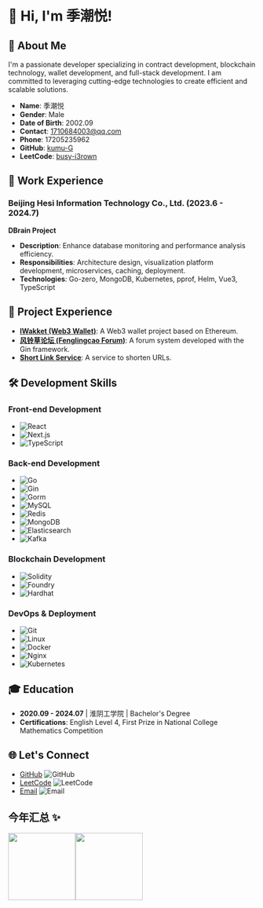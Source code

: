 # 👋 Hi, I'm 季潮悦!

## 🚀 About Me
I'm a passionate developer specializing in contract development, blockchain technology, wallet development, and full-stack development. I am committed to leveraging cutting-edge technologies to create efficient and scalable solutions.

- **Name**: 季潮悦
- **Gender**: Male
- **Date of Birth**: 2002.09
- **Contact**: [1710684003@qq.com](mailto:1710684003@qq.com)
- **Phone**: 17205235962
- **GitHub**: [kumu-G](https://github.com/kumu-G)
- **LeetCode**: [busy-i3rown](https://leetcode.cn/u/busy-i3rown/)

## 🏢 Work Experience

### Beijing Hesi Information Technology Co., Ltd. (2023.6 - 2024.7)
**DBrain Project**
- **Description**: Enhance database monitoring and performance analysis efficiency.
- **Responsibilities**: Architecture design, visualization platform development, microservices, caching, deployment.
- **Technologies**: Go-zero, MongoDB, Kubernetes, pprof, Helm, Vue3, TypeScript

## 🌟 Project Experience

- **[IWakket (Web3 Wallet)](https://github.com/kumu-G/IWakket)**: A Web3 wallet project based on Ethereum.
- **[风铃草论坛 (Fenglingcao Forum)](https://github.com/kumu-G/FenglingcaoForum)**: A forum system developed with the Gin framework.
- **[Short Link Service](https://github.com/kumu-G/ShortLinkService)**: A service to shorten URLs.

## 🛠 Development Skills

### Front-end Development
- ![React](https://img.shields.io/badge/-React-61DAFB?logo=react&logoColor=white)
- ![Next.js](https://img.shields.io/badge/-Next.js-000000?logo=next.js&logoColor=white)
- ![TypeScript](https://img.shields.io/badge/-TypeScript-3178C6?logo=typescript&logoColor=white)

### Back-end Development
- ![Go](https://img.shields.io/badge/-Go-00ADD8?logo=go&logoColor=white)
- ![Gin](https://img.shields.io/badge/-Gin-00ADD8?logo=go&logoColor=white)
- ![Gorm](https://img.shields.io/badge/-Gorm-000000?logo=go&logoColor=white)
- ![MySQL](https://img.shields.io/badge/-MySQL-00758F?logo=mysql&logoColor=white)
- ![Redis](https://img.shields.io/badge/-Redis-DC382D?logo=redis&logoColor=white)
- ![MongoDB](https://img.shields.io/badge/-MongoDB-47A248?logo=mongodb&logoColor=white)
- ![Elasticsearch](https://img.shields.io/badge/-Elasticsearch-005571?logo=elasticsearch&logoColor=white)
- ![Kafka](https://img.shields.io/badge/-Kafka-231F20?logo=apachekafka&logoColor=white)

### Blockchain Development
- ![Solidity](https://img.shields.io/badge/-Solidity-363636?logo=ethereum&logoColor=white)
- ![Foundry](https://img.shields.io/badge/-Foundry-0A0A0A?logo=ethereum&logoColor=white)
- ![Hardhat](https://img.shields.io/badge/-Hardhat-1A1A1A?logo=ethereum&logoColor=white)

### DevOps & Deployment
- ![Git](https://img.shields.io/badge/-Git-F05032?logo=git&logoColor=white)
- ![Linux](https://img.shields.io/badge/-Linux-FCC624?logo=linux&logoColor=white)
- ![Docker](https://img.shields.io/badge/-Docker-2496ED?logo=docker&logoColor=white)
- ![Nginx](https://img.shields.io/badge/-Nginx-009639?logo=nginx&logoColor=white)
- ![Kubernetes](https://img.shields.io/badge/-Kubernetes-326CE5?logo=kubernetes&logoColor=white)

## 🎓 Education
- **2020.09 - 2024.07** | 淮阴工学院 | Bachelor's Degree
- **Certifications**: English Level 4, First Prize in National College Mathematics Competition

## 🌐 Let's Connect
- [GitHub](https://github.com/kumu-G) ![GitHub](https://img.shields.io/badge/-GitHub-181717?logo=github&logoColor=white)
- [LeetCode](https://leetcode.cn/u/busy-i3rown/) ![LeetCode](https://img.shields.io/badge/-LeetCode-FE7D37?logo=leetcode&logoColor=white)
- [Email](mailto:1710684003@qq.com) ![Email](https://img.shields.io/badge/-Email-D14836?logo=gmail&logoColor=white)


## 今年汇总 ✨

<img align="" height="137px" src="https://github-readme-stats.vercel.app/api?username=kumu-G&hide_title=true&hide_border=true&show_icons=true&include_all_commits=true&line_height=21&bg_color=0,EC6C6C,FFD479,FFFC79,73FA79&theme=graywhite&locale=cn" /><img align="" height="137px" src="https://github-readme-stats.vercel.app/api/top-langs/?username=kumu-G&hide_title=true&hide_border=true&layout=compact&bg_color=0,73FA79,73FDFF,D783FF&theme=graywhite&locale=cn" />